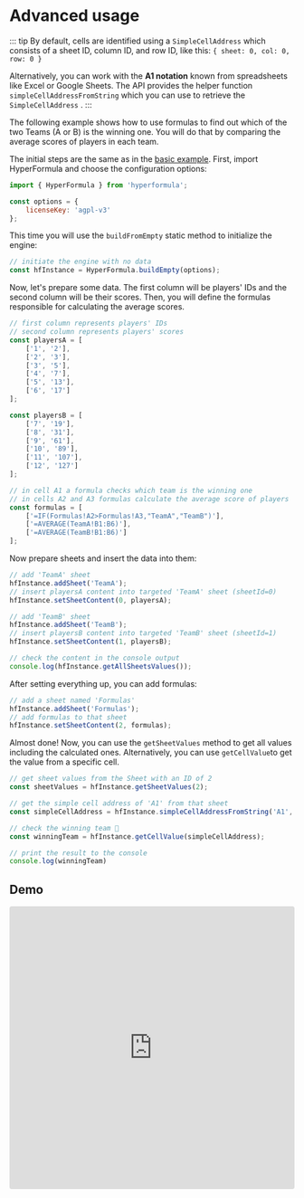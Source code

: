 # Advanced usage

::: tip
By default, cells are identified using a `SimpleCellAddress` which
consists of a sheet ID, column ID, and row ID, like
this: `{ sheet: 0, col: 0, row: 0 }`

Alternatively, you can work with the **A1 notation** known from
spreadsheets like Excel or Google Sheets. The API provides the helper
function `simpleCellAddressFromString` which you can use to
retrieve the `SimpleCellAddress` .
:::

The following example shows how to use formulas to find out which of
the two Teams (A or B) is the winning one. You will do that by
comparing the average scores of players in each team.

The initial steps are the same as in the
[basic example](basic-usage.md). First, import HyperFormula and choose
the configuration options:

```javascript
import { HyperFormula } from 'hyperformula';

const options = {
    licenseKey: 'agpl-v3'
};
```

This time you will use the `buildFromEmpty` static method to
initialize the engine:

```javascript
// initiate the engine with no data
const hfInstance = HyperFormula.buildEmpty(options);
```

Now, let's prepare some data. The first column will be players'
IDs and the second column will be their scores. Then, you will
define the formulas responsible for calculating the average scores.

```javascript
// first column represents players' IDs
// second column represents players' scores
const playersA = [
    ['1', '2'],
    ['2', '3'],
    ['3', '5'],
    ['4', '7'],
    ['5', '13'],
    ['6', '17']
];

const playersB = [
    ['7', '19'],
    ['8', '31'],
    ['9', '61'],
    ['10', '89'],
    ['11', '107'],
    ['12', '127']
];

// in cell A1 a formula checks which team is the winning one
// in cells A2 and A3 formulas calculate the average score of players
const formulas = [
    ['=IF(Formulas!A2>Formulas!A3,"TeamA","TeamB")'],
    ['=AVERAGE(TeamA!B1:B6)'],
    ['=AVERAGE(TeamB!B1:B6)']
];
```

Now prepare sheets and insert the data into them:

```javascript
// add 'TeamA' sheet
hfInstance.addSheet('TeamA');
// insert playersA content into targeted 'TeamA' sheet (sheetId=0)
hfInstance.setSheetContent(0, playersA);

// add 'TeamB' sheet
hfInstance.addSheet('TeamB');
// insert playersB content into targeted 'TeamB' sheet (sheetId=1)
hfInstance.setSheetContent(1, playersB);

// check the content in the console output
console.log(hfInstance.getAllSheetsValues());
```

After setting everything up, you can add formulas:

```javascript
// add a sheet named 'Formulas'
hfInstance.addSheet('Formulas');
// add formulas to that sheet
hfInstance.setSheetContent(2, formulas);
```

Almost done! Now, you can use the `getSheetValues` method to get all
values including the calculated ones. Alternatively, you can use
`getCellValue`to get the value from a specific cell.

```javascript
// get sheet values from the Sheet with an ID of 2
const sheetValues = hfInstance.getSheetValues(2);

// get the simple cell address of 'A1' from that sheet
const simpleCellAddress = hfInstance.simpleCellAddressFromString('A1', 2);

// check the winning team 🎉
const winningTeam = hfInstance.getCellValue(simpleCellAddress);

// print the result to the console
console.log(winningTeam)
```

## Demo

<iframe
     src="https://codesandbox.io/embed/github/handsontable/hyperformula-demos/tree/0.6.x/advanced-usage?autoresize=1&fontsize=11&hidenavigation=1&theme=light&view=preview"
     style="width:100%; height:500px; border:0; border-radius: 4px; overflow:hidden;"
     title="handsontable/hyperformula-demos: advanced-usage"
     allow="accelerometer; ambient-light-sensor; camera; encrypted-media; geolocation; gyroscope; hid; microphone; midi; payment; usb; vr; xr-spatial-tracking"
     sandbox="allow-autoplay allow-forms allow-modals allow-popups allow-presentation allow-same-origin allow-scripts"
   ></iframe>
